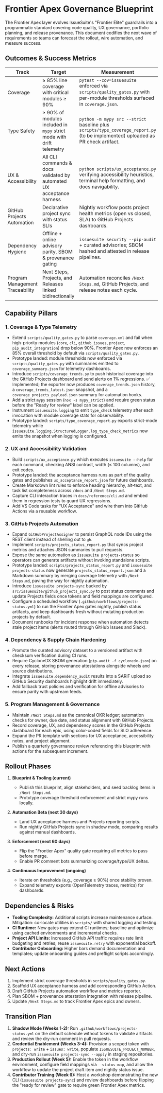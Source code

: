 # Frontier Apex Governance Blueprint

The Frontier Apex layer evolves IssueSuite's "Frontier Elite" guardrails into a
programmatic standard covering code quality, UX governance, portfolio planning,
and release provenance. This document codifies the next wave of requirements so
teams can forecast the rollout, wire automation, and measure success.

## Outcomes & Success Metrics

| Track | Target | Measurement |
| ----- | ------ | ----------- |
| Coverage | ≥ 85% line coverage with critical modules ≥ 90% | `pytest --cov=issuesuite` enforced via `scripts/quality_gates.py` with per-module thresholds surfaced in `coverage.json`. |
| Type Safety | ≥ 90% of modules included in `mypy` strict mode with drift telemetry | `python -m mypy src --strict` baseline plus `scripts/type_coverage_report.py` (to be implemented) uploaded as PR check artifact. |
| UX & Accessibility | All CLI commands & docs validated by automated UX acceptance harness | `python scripts/ux_acceptance.py` verifying accessibility heuristics, terminal help formatting, and docs navigability. |
| GitHub Projects Automation | Declarative project sync with status SLIs | Nightly workflow posts project health metrics (open vs closed, SLA) to GitHub Projects dashboards. |
| Dependency Hygiene | Offline + online advisory parity, SBOM & provenance gating | `issuesuite security --pip-audit` + curated advisories; SBOM hashed and attested in release pipelines. |
| Program Management Traceability | Next Steps, Projects, and Releases linked bidirectionally | Automation reconciles `/Next Steps.md`, GitHub Projects, and release notes each cycle. |

## Capability Pillars

### 1. Coverage & Type Telemetry

- Extend `scripts/quality_gates.py` to parse `coverage.xml` and fail when
  high-priority modules (`core`, `cli`, `github_issues`, `project`,
  `pip_audit_integration`) drop below 90%. Frontier Apex now enforces an
  85% overall threshold by default via `scripts/quality_gates.py`.
- Prototype landed: module thresholds now enforced via
  `scripts/quality_gates.py` with summaries emitted to
  `coverage_summary.json` for telemetry dashboards.
- Introduce `scripts/coverage_trends.py` to push historical coverage into the
  GitHub Projects dashboard and send alerts on 1% regressions. ✅ Implemented;
  the exporter now produces `coverage_trends.json` history, a
  `coverage_trends_latest.json` snapshot, and a `coverage_projects_payload.json`
  summary for automation hooks.
- Add a strict `mypy` session (`nox -s mypy_strict`) and require green status
  before the "Ready for review" label can be applied.
- Instrument `issuesuite.logging` to emit `type_check` telemetry after each
  invocation with module coverage stats for observability.
- Prototype landed: `scripts/type_coverage_report.py` exports strict-mode
  telemetry while `issuesuite.logging.StructuredLogger.log_type_check_metrics`
  now emits the snapshot when logging is configured.

### 2. UX and Accessibility Validation

- Build `scripts/ux_acceptance.py` which executes `issuesuite --help` for each
  command, checking ANSI contrast, width (≤ 100 columns), and exit codes.
- Prototype landed: the acceptance harness runs as part of the quality gates
  and publishes `ux_acceptance_report.json` for future dashboards.
- Create Markdown lint rules to enforce heading hierarchy, alt-text, and task
  list completeness across `/docs` and `/Next Steps.md`.
- Capture CLI interaction traces in `docs/reference/cli.md` and embed them in
  regression tests to guard UX regressions.
- Add VS Code tasks for "UX Acceptance" and wire them into GitHub Actions via a
  reusable workflow.

### 3. GitHub Projects Automation

- Expand `GitHubProjectAssigner` to persist GraphQL node IDs using the REST
  client instead of shelling out to `gh`.
- Implement `scripts/projects_status_report.py` that syncs project metrics and
  attaches JSON summaries to pull requests.
- Expose the same automation as `issuesuite projects-status` so operators can
  generate artifacts without invoking standalone scripts.
- Prototype landed: `scripts/projects_status_report.py` and `issuesuite
  projects-status` now generate `projects_status_report.json` and a Markdown
  summary by merging coverage telemetry with `/Next Steps.md`, paving the way
  for nightly automation.
- Introduce `issuesuite projects-sync` backed by
  `src/issuesuite/github_projects_sync.py` to post status comments and update
  Projects fields once tokens and field mappings are configured.
- Configure a scheduled workflow (`.github/workflows/projects-status.yml`) to
  run the Frontier Apex gates nightly, publish status artifacts, and keep
  dashboards fresh without mutating production projects by default.
- Document runbooks for incident response when automation detects stale project
  items (alerts routed through GitHub Issues and Slack).

### 4. Dependency & Supply Chain Hardening

- Promote the curated advisory dataset to a versioned artifact with checksum
  verification during CI runs.
- Require CycloneDX SBOM generation (`pip-audit -f cyclonedx-json`) on every
  release, storing provenance attestations alongside wheels and source
  distributions.
- Integrate `issuesuite.dependency_audit` results into a SARIF upload so
  GitHub Security dashboards highlight drift immediately.
- Add fallback trust policies and verification for offline advisories to ensure
  parity with upstream feeds.

### 5. Program Management & Governance

- Maintain `/Next Steps.md` as the canonical OKR ledger; automation checks for
  owner, due date, and status alignment with GitHub Projects.
- Record coverage, UX, and dependency scores in the GitHub Projects dashboard
  for each epic, using color-coded fields for SLO adherence.
- Expand the PR template with sections for UX acceptance, accessibility notes,
  and project alignment.
- Publish a quarterly governance review referencing this blueprint with actions
  for the subsequent increment.

## Rollout Phases

1. **Blueprint & Tooling (current)**
   - Publish this blueprint, align stakeholders, and seed backlog items in
     `/Next Steps.md`.
   - Prototype coverage threshold enforcement and strict mypy runs locally.

2. **Automation Beta (next 30 days)**
   - Land UX acceptance harness and Projects reporting scripts.
   - Run nightly GitHub Projects sync in shadow mode, comparing results against
     manual dashboards.

3. **Enforcement (next 60 days)**
   - Flip the "Frontier Apex" quality gate requiring all metrics to pass before
     merge.
   - Enable PR comment bots summarizing coverage/type/UX deltas.

4. **Continuous Improvement (ongoing)**
   - Iterate on thresholds (e.g., coverage ≥ 90%) once stability proven.
   - Expand telemetry exports (OpenTelemetry traces, metrics) for dashboards.

## Dependencies & Risks

- **Tooling Complexity:** Additional scripts increase maintenance surface.
  Mitigation: co-locate utilities in `scripts/` with shared logging and testing.
- **CI Runtime:** New gates may extend CI runtimes; baseline and optimize using
  cached environments and incremental checks.
- **Project API Limits:** Increased GitHub API traffic requires rate limit
  budgeting and retries; reuse `issuesuite.retry` with exponential backoff.
- **Contributor Onboarding:** Higher bars demand documentation and templates;
  update onboarding guides and preflight scripts accordingly.

## Next Actions

1. Implement strict coverage thresholds in `scripts/quality_gates.py`.
2. Scaffold UX acceptance harness and add corresponding GitHub Action.
3. Draft GitHub Projects automation workflow and metrics reporter.
4. Plan SBOM + provenance attestation integration with release pipeline.
5. Update `/Next Steps.md` to track Frontier Apex epics and owners.

## Transition Plan

1. **Shadow Mode (Weeks 1-2):** Run `.github/workflows/projects-status.yml` on the
   default schedule without tokens to validate artifacts and review the dry-run
   comment in pull requests.
2. **Credential Enablement (Weeks 3-4):** Provision a scoped token with
   `projects: write` + `issues: write`, populate `ISSUESUITE_PROJECT_NUMBER`,
   and dry-run `issuesuite projects-sync --apply` in staging repositories.
3. **Production Rollout (Week 5):** Enable the token in the workflow
   environment, configure field mappings via `--status-map`, and allow the
   workflow to update the project draft item and nightly status issue.
4. **Contributor Training (Week 6):** Host a workshop demonstrating the new
   CLI (`issuesuite projects-sync`) and review dashboards before flipping the
   "ready for review" gate to require green Frontier Apex metrics.
